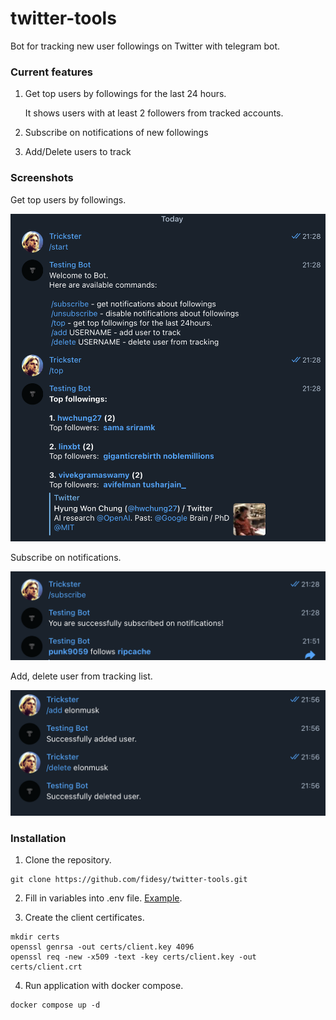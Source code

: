 # twitter-tools
Bot for tracking new user followings on Twitter with telegram bot.

### Current features
1. Get top users by followings for the last 24 hours.
   
   It shows users with at least 2 followers from tracked accounts.


2. Subscribe on notifications of new followings
3. Add/Delete users to track

### Screenshots

Get top users by followings.

![](./docs/top.png)


Subscribe on notifications.

![](./docs/notifications.png)

Add, delete user from tracking list.

![](./docs/crud.png)


### Installation

1. Clone the repository.
```
git clone https://github.com/fidesy/twitter-tools.git
```

2. Fill in variables into .env file. [Example](.env).

3. Create the client certificates.
```
mkdir certs
openssl genrsa -out certs/client.key 4096
openssl req -new -x509 -text -key certs/client.key -out certs/client.crt
```

4. Run application with docker compose.
```
docker compose up -d
```